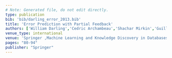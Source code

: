```yaml
---
# Note: Generated file, do not edit directly.
type: publication
bib: 'bib/darling_error_2013.bib'
title: 'Error Prediction with Partial Feedback'
authors: ['William Darling','Cedric Archambeau','Shachar Mirkin','Guillaume Bouchard']
venue_type: international
venue: 'Springer ,Machine Learning and Knowledge Discovery in Databases ,pp. 80-94'
pages: "80-94"
publisher: "Springer"
---
```

